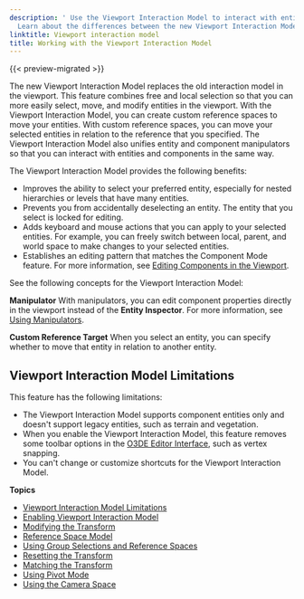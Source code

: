 ```yaml
---
description: ' Use the Viewport Interaction Model to interact with entities in the Open 3D Engine viewport.
  Learn about the differences between the new Viewport Interaction Model and the old interaction model. '
linktitle: Viewport interaction model
title: Working with the Viewport Interaction Model
---
```


{{< preview-migrated >}}

The new Viewport Interaction Model replaces the old interaction model in the viewport. This feature combines free and local selection so that you can more easily select, move, and modify entities in the viewport. With the Viewport Interaction Model, you can create custom reference spaces to move your entities. With custom reference spaces, you can move your selected entities in relation to the reference that you specified. The Viewport Interaction Model also unifies entity and component manipulators so that you can interact with entities and components in the same way.

The Viewport Interaction Model provides the following benefits:
+ Improves the ability to select your preferred entity, especially for nested hierarchies or levels that have many entities.
+ Prevents you from accidentally deselecting an entity. The entity that you select is locked for editing.
+ Adds keyboard and mouse actions that you can apply to your selected entities. For example, you can freely switch between local, parent, and world space to make changes to your selected entities.
+ Establishes an editing pattern that matches the Component Mode feature. For more information, see [Editing Components in the Viewport](/docs/userguide/edit-mode-for-components.md).

See the following concepts for the Viewport Interaction Model:

**Manipulator**
With manipulators, you can edit component properties directly in the viewport instead of the **Entity Inspector**.
For more information, see [Using Manipulators](/docs/userguide/components/manipulators-using.md).

**Custom Reference Target**
When you select an entity, you can specify whether to move that entity in relation to another entity.

## Viewport Interaction Model Limitations 

This feature has the following limitations:
+ The Viewport Interaction Model supports component entities only and doesn't support legacy entities, such as terrain and vegetation.
+ When you enable the Viewport Interaction Model, this feature removes some toolbar options in the [O3DE Editor Interface](/docs/userguide/editor/interface.md), such as vertex snapping.
+ You can't change or customize shortcuts for the Viewport Interaction Model.

**Topics**
+ [Viewport Interaction Model Limitations](#viewport-interaction-model-limits)
+ [Enabling Viewport Interaction Model](/docs/userguide/enabling-viewport-interaction-model.md)
+ [Modifying the Transform](/docs/user-guide/editor/viewport/viewport-interaction-model-transform.md)
+ [Reference Space Model](/docs/user-guide/editor/viewport/viewport-interaction-model-reference-space-model.md)
+ [Using Group Selections and Reference Spaces](/docs/user-guide/editor/viewport/group-selections-reference-spaces.md)
+ [Resetting the Transform](/docs/user-guide/editor/viewport/reset-transform.md)
+ [Matching the Transform](/docs/user-guide/editor/viewport/transform-matching.md)
+ [Using Pivot Mode](/docs/user-guide/editor/viewport/pivot-mode.md)
+ [Using the Camera Space](/docs/user-guide/editor/camera-space.md)
